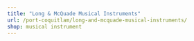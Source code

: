 ```yaml
---
title: "Long & McQuade Musical Instruments"
url: /port-coquitlam/long-and-mcquade-musical-instruments/
shop: musical instrument
---
```


